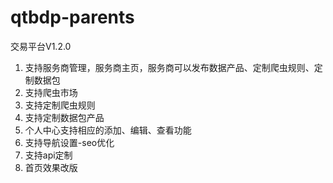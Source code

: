# qtbdp-parents
交易平台V1.2.0

1. 支持服务商管理，服务商主页，服务商可以发布数据产品、定制爬虫规则、定制数据包
2. 支持爬虫市场
3. 支持定制爬虫规则
4. 支持定制数据包产品
5. 个人中心支持相应的添加、编辑、查看功能
6. 支持导航设置-seo优化
7. 支持api定制
8. 首页效果改版

